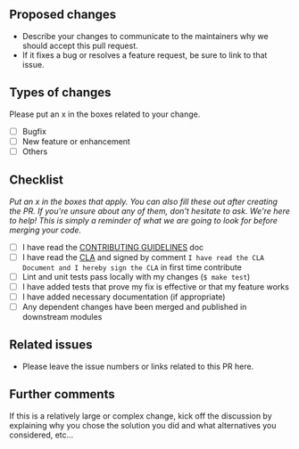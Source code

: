 ## Proposed changes

- Describe your changes to communicate to the maintainers why we should accept this pull request.
- If it fixes a bug or resolves a feature request, be sure to link to that issue.

## Types of changes

Please put an x in the boxes related to your change.

- [ ] Bugfix
- [ ] New feature or enhancement
- [ ] Others

## Checklist

_Put an x in the boxes that apply. You can also fill these out after creating the PR. If you're unsure about any of them, don't hesitate to ask. We're here to help! This is simply a reminder of what we are going to look for before merging your code._

- [ ] I have read the [CONTRIBUTING GUIDELINES](https://github.com/kaiachain/kaia/blob/main/CONTRIBUTING.md) doc
- [ ] I have read the [CLA](https://gist.github.com/kaiachain-dev/bbf65cc330275c057463c4c94ce787a6) and signed by comment `I have read the CLA Document and I hereby sign the CLA` in first time contribute
- [ ] Lint and unit tests pass locally with my changes (`$ make test`)
- [ ] I have added tests that prove my fix is effective or that my feature works
- [ ] I have added necessary documentation (if appropriate)
- [ ] Any dependent changes have been merged and published in downstream modules

## Related issues

- Please leave the issue numbers or links related to this PR here.

## Further comments

If this is a relatively large or complex change, kick off the discussion by explaining why you chose the solution you did and what alternatives you considered, etc...
